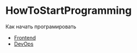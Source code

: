 # HowToStartProgramming
 Как начать програмировать

 * [Frontend](front/index.md)
 * [DevOps](devops/index.md)
